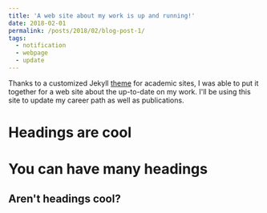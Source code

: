 ```yaml
---
title: 'A web site about my work is up and running!'
date: 2018-02-01
permalink: /posts/2018/02/blog-post-1/
tags:
  - notification
  - webpage
  - update
---
```


Thanks to a customized Jekyll [theme](https://academicpages.github.io/) for academic sites, I was able to put it together for a web site about the up-to-date on my work. I'll be using this site to update my career path as well as publications.

Headings are cool
======

You can have many headings
======

Aren't headings cool?
------